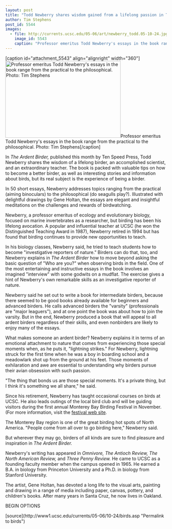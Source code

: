 ```yaml
---
layout: post
title: "Todd Newberry shares wisdom gained from a lifelong passion in The Ardent Birder"
author: Tim Stephens
post_id: 5544
images:
  - file: http://currents.ucsc.edu/05-06/art/newberry_todd.05-10-24.jpg
    image_id: 5543
    caption: "Professor emeritus Todd Newberry's essays in the book range from the practical to the philosophical. Photo: Tim Stephens"
---
```


[caption id="attachment_5543" align="alignright" width="360"]<a href="http://localhost/mysite/wp-content/uploads/2005/10/newberry_todd.05-10-24.jpg"><img class="size-full wp-image-5543" src="http://localhost/mysite/wp-content/uploads/2005/10/newberry_todd.05-10-24.jpg" alt="Professor emeritus Todd Newberry's essays in the book range from the practical to the philosophical. Photo: Tim Stephens" width="360" height="239" /></a>Professor emeritus Todd Newberry's essays in the book range from the practical to the philosophical. Photo: Tim Stephens[/caption]
<a name="content" id="content"></a>
<p>
  In <i>The Ardent Birder,</i> published this month by Ten Speed Press, Todd Newberry shares the wisdom of a lifelong birder, an accomplished scientist, and an extraordinary teacher. The book is packed with valuable tips on how to become a better birder, as well as interesting stories and information about birds, but its real subject is the experience of being a birder.
</p>
<p>
  In 50 short essays, Newberry addresses topics ranging from the practical (aiming binoculars) to the philosophical (do seagulls play?). Illustrated with delightful drawings by Gene Holtan, the essays are elegant and insightful meditations on the challenges and rewards of birdwatching.
</p>
<p>
  Newberry, a professor emeritus of ecology and evolutionary biology, focused on marine invertebrates as a researcher, but birding has been his lifelong avocation. A popular and influential teacher at UCSC (he won the Distinguished Teaching Award in 1987), Newberry retired in 1994 but has found that birding continues to provide new opportunities to teach.
</p>
<p>
  In his biology classes, Newberry said, he tried to teach students how to become "investigative reporters of nature." Birders can do that, too, and Newberry explains in <i>The Ardent Birder</i> how to move beyond asking the basic question of "Who are you?" when observing birds in the field. One of the most entertaining and instructive essays in the book involves an imagined "interview" with some godwits on a mudflat. The exercise gives a hint of Newberry's own remarkable skills as an investigative reporter of nature.
</p>
<p>
  Newberry said he set out to write a book for intermediate birders, because there seemed to be good books already available for beginners and advanced birders. He calls advanced birders the "varsity" (professionals are "major leaguers"), and at one point the book was about how to join the varsity. But in the end, Newberry produced a book that will appeal to all ardent birders regardless of their skills, and even nonbirders are likely to enjoy many of the essays.
</p>
<p>
  What makes someone an ardent birder? Newberry explains it in terms of an emotional attachment to nature that comes from experiencing those special moments when, as he puts it, "lightning strikes." For Newberry, lightning struck for the first time when he was a boy in boarding school and a meadowlark shot up from the ground at his feet. Those moments of exhilaration and awe are essential to understanding why birders pursue their avian obsession with such passion.
</p>
<p>
  "The thing that bonds us are those special moments. It's a private thing, but I think it's something we all share," he said.
</p>
<p>
  Since his retirement, Newberry has taught occasional courses on birds at UCSC. He also leads outings of the local bird club and will be guiding visitors during the first annual Monterey Bay Birding Festival in November. (For more information, visit the <a href="http://www.montereybaybirding.org/">festival web site</a>.
</p>
<p>
  The Monterey Bay region is one of the great birding hot spots of North America. "People come from all over to go birding here," Newberry said.
</p>
<p>
  But wherever they may go, birders of all kinds are sure to find pleasure and inspiration in <i>The Ardent Birder.</i>
</p>
<p>
  Newberry's writing has appeared in <i>Omnivore, The Antioch Review, The North American Review,</i> and <i>Three Penny Review.</i> He came to UCSC as a founding faculty member when the campus opened in 1965. He earned a B.A. in biology from Princeton University and a Ph.D. in biology from Stanford University.
</p>
<p>
  The artist, Gene Holtan, has devoted a long life to the visual arts, painting and drawing in a range of media including paper, canvas, pottery, and children's books. After many years in Santa Cruz, he now lives in Oakland.
</p>
<p>
  BEGIN OPTIONS <input name="t1" size="-1" type="hidden">
</p>




</p>
[source](http://www1.ucsc.edu/currents/05-06/10-24/birds.asp "Permalink to birds")
